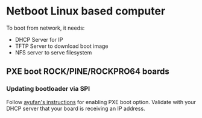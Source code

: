 # Netboot Linux based computer

To boot from network, it needs:

* DHCP Server for IP
* TFTP Server to download boot image
* NFS server to serve filesystem

## PXE boot ROCK/PINE/ROCKPRO64 boards

### Updating bootloader via SPI
Follow [ayufan's instructions](https://github.com/ayufan-rock64/linux-build/blob/master/recipes/flash-spi.md) for enabling PXE boot option. Validate with your DHCP server that your board is receiving an IP address.

